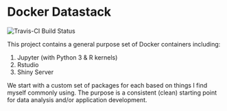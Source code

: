 # Docker Datastack

![Travis-CI Build Status](https://travis-ci.org/mikebirdgeneau/Docker-Datastack.svg?branch=master)

This project contains a general purpose set of Docker containers including:

1. Jupyter (with Python 3 & R kernels)
2. Rstudio
3. Shiny Server

We start with a custom set of packages for each based on things I find myself commonly using. 
The purpose is a consistent (clean) starting point for data analysis and/or application development.
